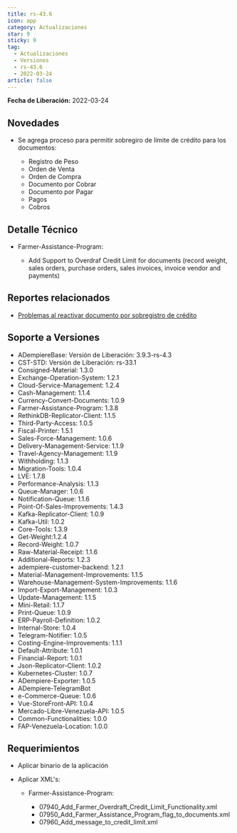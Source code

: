 ```yaml
---
title: rs-43.6
icon: app
category: Actualizaciones
star: 9
sticky: 9
tag:
  - Actualizaciones
  - Versiones
  - rs-43.6
  - 2022-03-24
article: false
---
```


**Fecha de Liberación:** 2022-03-24

## Novedades

- Se agrega proceso para permitir sobregiro de límite de crédito para los documentos:

  - Registro de Peso
  - Orden de Venta
  - Orden de Compra
  - Documento por Cobrar
  - Documento por Pagar
  - Pagos
  - Cobros

## Detalle Técnico

- Farmer-Assistance-Program:
  
  - Add Support to Overdraf Credit Limit for documents (record weight, sales orders, purchase orders, sales invoices, invoice vendor and payments)

## Reportes relacionados

- [Problemas al reactivar documento por sobregistro de crédito](https://github.com/erpcya/Control-VEALCA/issues/70)

## Soporte a Versiones

- ADempiereBase: Versión de Liberación: 3.9.3-rs-4.3
- CST-STD: Versión de Liberación: rs-33.1
- Consigned-Material: 1.3.0
- Exchange-Operation-System: 1.2.1
- Cloud-Service-Management: 1.2.4
- Cash-Management: 1.1.4
- Currency-Convert-Documents: 1.0.9
- Farmer-Assistance-Program: 1.3.8
- RethinkDB-Replicator-Client: 1.1.5
- Third-Party-Access: 1.0.5
- Fiscal-Printer: 1.5.1
- Sales-Force-Management: 1.0.6
- Delivery-Management-Service: 1.1.9
- Travel-Agency-Management: 1.1.9
- Withholding: 1.1.3
- Migration-Tools: 1.0.4
- LVE: 1.7.8
- Performance-Analysis: 1.1.3
- Queue-Manager: 1.0.6
- Notification-Queue: 1.1.6
- Point-Of-Sales-Improvements: 1.4.3
- Kafka-Replicator-Client: 1.0.9
- Kafka-Util: 1.0.2
- Core-Tools: 1.3.9
- Get-Weight:1.2.4
- Record-Weight: 1.0.7
- Raw-Material-Receipt: 1.1.6
- Additional-Reports: 1.2.3
- adempiere-customer-backend: 1.2.1
- Material-Management-Improvements: 1.1.5
- Warehouse-Management-System-Improvements: 1.1.6
- Import-Export-Management: 1.0.3
- Update-Management: 1.1.5
- Mini-Retail: 1.1.7
- Print-Queue: 1.0.9
- ERP-Payroll-Definition: 1.0.2
- Internal-Store: 1.0.4
- Telegram-Notifier: 1.0.5
- Costing-Engine-Improvements: 1.1.1
- Default-Attribute: 1.0.1
- Financial-Report: 1.0.1
- Json-Replicator-Client: 1.0.2
- Kubernetes-Cluster: 1.0.7
- ADempiere-Exporter: 1.0.5
- ADempiere-TelegramBot
- e-Commerce-Queue: 1.0.6
- Vue-StoreFront-API: 1.0.4
- Mercado-Libre-Venezuela-API: 1.0.5
- Common-Functionalities: 1.0.0
- FAP-Venezuela-Location: 1.0.0

## Requerimientos

- Aplicar binario de la aplicación
- Aplicar XML's:

  - Farmer-Assistance-Program:

    - 07940_Add_Farmer_Overdraft_Credit_Limit_Functionality.xml
    - 07950_Add_Farmer_Assistance_Program_flag_to_documents.xml
    - 07960_Add_message_to_credit_limit.xml
